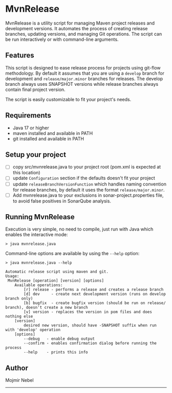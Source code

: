 # MvnRelease

MvnRelease is a utility script for managing Maven project releases and development versions.
It automates the process of creating release branches, updating versions, and managing Git operations.
The script can be run interactively or with command-line arguments.

## Features
This script is designed to ease release process for projects using git-flow methodology.
By default it assumes that you are using a `develop` branch for development and `release/major.minor` branches for releases.
The develop branch always uses SNAPSHOT versions while release branches always contain final project version.

The script is easily customizable to fit your project's needs.

## Requirements
- Java 17 or higher
- maven installed and available in PATH
- git installed and available in PATH

## Setup your project
- [ ] copy src/mvnrelease.java to your project root (pom.xml is expected at this location)
- [ ] update `Configuration` section if the defaults doesn't fit your project
- [ ] update `releaseBranchVersionFunction` which handles naming convention for release branches, by default it uses the format `release/major.minor`.
- [ ] Add mvnrelease.java to your exclusions in sonar-project.properties file, to avoid false positives in SonarQube analysis.

## Running MvnRelease
Execution is very simple, no need to compile, just run with Java which enables the interactive mode:
```
> java mvnrelease.java 
```

Command-line options are available by using the `--help` option:
```
> java mvnrelease.java --help

Automatic release script using maven and git.
Usage:
 MvnRelease [operation] [version] [options]
	Available operations:
		[r] release - performs a release and creates a release branch
		[d] dev     - create next development version (runs on develop branch only)
		[b] bugfix  - create bugfix version (should be run on release/ branch), doesn't create a new branch
		[v] version - replaces the version in pom files and does nothing else
	[version]
		desired new version, should have -SNAPSHOT suffix when run with 'develop' operation
	[options]
		--debug   - enable debug output
		--confirm - enables confirmation dialog before running the process
		--help    - prints this info

```
## Author
Mojmir Nebel

***
